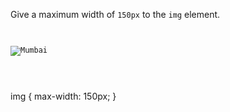 Give a maximum width of `150px` to the `img` element.

<codeblock language="css" type="exercise" testMode="fixedInput">
<code>
<panel language="html">
<img src="mumbai-02.jpg" alt="Mumbai" />
</panel>
<panel language="css">

</panel>
</code>

<solution>
img {
  max-width: 150px;
}
</solution>
</codeblock>